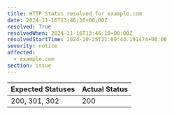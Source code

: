 ```yaml
---
title: HTTP Status resolved for example.com
date: 2024-11-16T13:46:10+00:00Z
resolved: True
resolvedWhen: 2024-11-16T13:46:10+00:00Z
resolvedStartTime: 2024-10-25T21:09:43.191474+00:00
severity: notice
affected:
  - example.com
section: issue
---
```


| Expected Statuses | Actual Status  |
|-------------------|----------------|
| 200, 301, 302 | 200 |
